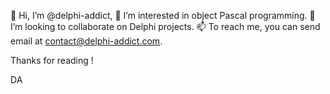 👋 Hi, I’m @delphi-addict,
👀 I’m interested in object Pascal programming.
💞️ I’m looking to collaborate on Delphi projects.
📫 To reach me, you can send email at contact@delphi-addict.com.

Thanks for reading !

DA
